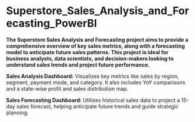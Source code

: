 # Superstore_Sales_Analysis_and_Forecasting_PowerBI
**The Superstore Sales Analysis and Forecasting project aims to provide a comprehensive overview of key sales metrics, along with a forecasting model to anticipate future sales patterns. This project is ideal for business analysts, data scientists, and decision-makers looking to understand sales trends and project future performance.**

**Sales Analysis Dashboard:** Visualizes key metrics like sales by region, segment, payment mode, and category. It also includes YoY comparisons and a state-wise profit and sales distribution map.

**Sales Forecasting Dashboard:** Utilizes historical sales data to project a 15-day sales forecast, helping anticipate future trends and guide strategic planning.
